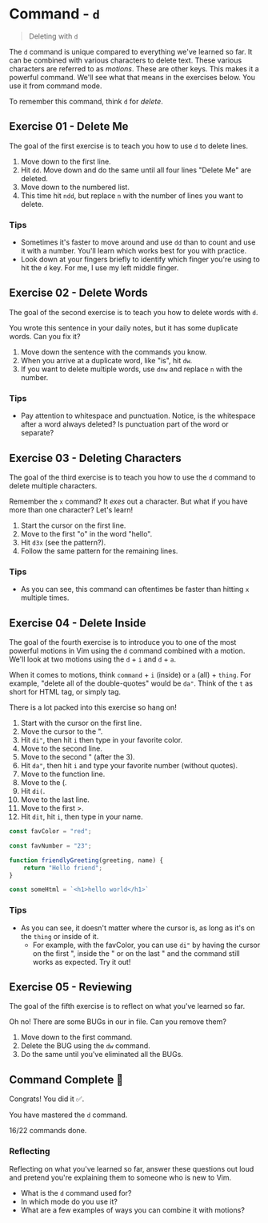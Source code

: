 # Command - `d`

> Deleting with `d`

The `d` command is unique compared to everything we've learned so far. It can be combined with various characters to delete text. These various characters are referred to as *motions*. These are other keys. This makes it a powerful command. We'll see what that means in the exercises below. You use it from command mode.

To remember this command, think `d` for *delete*.

## Exercise 01  - Delete Me

The goal of the first exercise is to teach you how to use `d` to delete lines.

1. Move down to the first line.
2. Hit `dd`. Move down and do the same until all four lines "Delete Me" are deleted.
3. Move down to the numbered list.
4. This time hit `ndd`, but replace `n` with the number of lines you want to delete.

<!-- Text for exercise starts

Delete Me
Delete Me
Delete Me
Delete Me

1. Delete Me
2. Delete Me
3. Delete Me
4. Delete Me

Text for exercise ends -->

### Tips

- Sometimes it's faster to move around and use `dd` than to count and use it with a number. You'll learn which works best for you with practice.
- Look down at your fingers briefly to identify which finger you're using to hit the `d` key. For me, I use my left middle finger.

## Exercise 02 - Delete Words

The goal of the second exercise is to teach you how to delete words with `d`.

You wrote this sentence in your daily notes, but it has some duplicate words. Can you fix it?

1. Move down the sentence with the commands you know.
2. When you arrive at a duplicate word, like "is", hit `dw`.
3. If you want to delete multiple words, use `dnw` and replace `n` with the number.

<!-- Text for exercise starts

Today is is a beautiful day to be alive and learning. fdaslfd fdsafsad. Can you believe it?

Text for exercise ends -->

### Tips

- Pay attention to whitespace and punctuation. Notice, is the whitespace after a word always deleted? Is punctuation part of the word or separate?

## Exercise 03  - Deleting Characters

The goal of the third exercise is to teach you how to use the `d` command to delete multiple characters.

Remember the `x` command? It *exes* out a character. But what if you have more than one character? Let's learn!

1. Start the cursor on the first line.
2. Move to the first "o" in the word "hello".
3. Hit `d3x` (see the pattern?).
4. Follow the same pattern for the remaining lines.

<!-- Text for exercise starts

This word helloooo has three extra o's.

This coffeeeeeeee has six extra e's at the end.

This sentence has seven extra periods........

Text for exercise ends -->

### Tips

- As you can see, this command can oftentimes be faster than hitting `x` multiple times.

## Exercise 04 - Delete Inside

The goal of the fourth exercise is to introduce you to one of the most powerful motions in Vim using the `d` command combined with a motion. We'll look at two motions using the `d` + `i` and `d` + `a`.

When it comes to motions, think `command` + `i` (inside) or `a` (all) + `thing`. For example, "delete all of the double-quotes" would be `da"`. Think of the `t` as short for HTML tag, or simply tag.

There is a lot packed into this exercise so hang on!

1. Start with the cursor on the first line.
2. Move the cursor to the ".
3. Hit `di"`, then hit `i` then type in your favorite color.
4. Move to the second line.
5. Move to the second " (after the 3).
6. Hit `da"`, then hit `i` and type your favorite number (without quotes).
7. Move to the function line.
8. Move to the (.
9. Hit `di(`.
10. Move to the last line.
11. Move to the first >.
12. Hit `dit`, hit `i`, then type in your name.

<!-- Text for exercise starts -->

```javascript
const favColor = "red";

const favNumber = "23";

function friendlyGreeting(greeting, name) {
    return "Hello friend";
}

const someHtml = `<h1>hello world</h1>`
```

<!-- Text for exercise ends -->

### Tips

-  As you can see, it doesn't matter where the cursor is, as long as it's on the `thing` or inside of it.
   -  For example, with the favColor, you can use `di"` by having the cursor on the first ", inside the " or on the last " and the command still works as expected. Try it out!

## Exercise 05 - Reviewing

The goal of the fifth exercise is to reflect on what you've learned so far.

Oh no! There are some BUGs in our in file. Can you remove them?

1. Move down to the first command.
2. Delete the BUG using the `dw` command.
3. Do the same until you've eliminated all the BUGs.

<!-- Text for exercise starts

- `h` BUG move left toward the *house*
- `j` move down BUG (*jumping* off a ledge)
- `k` move up (*kicking* a soccer ball upward)
- `l` move right (*left*to right, like English)
- `i` let me *insert* text BUG
- `a` lets me insert text *after* the BUG cursor
- `I` BUG let me *Initially* insert text
- `A` let me BUG *Append* text
- `x` let BUG me *ex-out* a character
- `r` let me *replace* a character
- `o` insert a line below the *original* line
- `O` insert BUG a line *Over* the current line
- `w` move word BUG by word
- `e` move *end* of word by end of word
- `b` move *backwards* word by word
- `a` let me insert BUG text *after* the cursor
- `d` lets me *delete* text

Text for exercise ends -->

## Command Complete 🎉

Congrats! You did it ✅.

You have mastered the `d` command.

16/22 commands done.

### Reflecting

Reflecting on what you've learned so far, answer these questions out loud and pretend you're explaining them to someone who is new to Vim.

- What is the `d` command used for?
- In which mode do you use it?
- What are a few examples of ways you can combine it with motions?